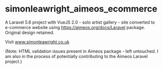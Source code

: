 # simonleawright_aimeos_ecommerce

A Laravel 5.6 project with VueJS 2.0 - solo artist gallery - site converted to e-commerce website using https://aimeos.org/docs/Laravel package.  Original design retained.

Visit www.simonleawright.co.uk

(Note: HTML validation issues present in Aimeos package - left untouched.  I am also in the process of potentially contributing to the Aimeos Laravel project.)
